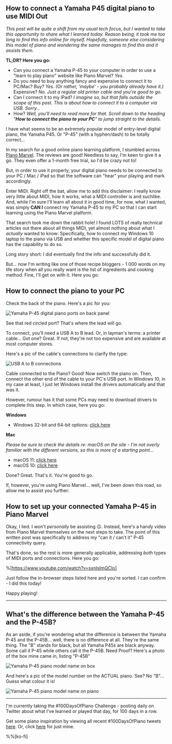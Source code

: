 ## How to connect a Yamaha P45 digital piano to use MIDI Out

*This post will be quite a shift from my usual tech focus, but I wanted to take this opportunity to share what I learned today. Reason being, it took me too long to find this info online for myself. Hopefully, someone else considering this model of piano and wondering the same manages to find this and it assists them.*

**TL;DR? Here you go:**
* Can you connect a Yamaha P-45 to your computer in order to use a "learn to play piano" website like Piano Marvel? *Yes.* 
* Do you need to buy anything fancy and expensive to connect it to PC/Mac? Buy? *Yes. (Or rather, 'maybe' - you probably already have it.)* Expensive? *No. Just a regular old printer cable and you're good to go.*
* Can I connect it to my iPad? *I imagine so, but that falls outside the scope of this post. This is about how to connect it to a computer via USB. Sorry...*
* How? *Well, you'll need to read more for that. Scroll down to the heading "**How to connect the piano to your PC**" to jump straight to the details.*

I have what seems to be an extremely popular model of entry-level digital piano, the Yamaha P45. Or "P-45" (with a hyphen/dash) to be totally correct...

In my search for a good online piano learning platform, I stumbled across [Piano Marvel](https://pianomarvel.com/). The reviews are good! Needless to say, I'm keen to give it a go. They even offer a 1-month free trial, so I'd be crazy not to!

But, in order to use it properly, your digital piano needs to be connected to your PC / Mac / iPad so that the software can "hear" your playing and mark accordingly. 

Enter MIDI. Right off the bat, allow me to add this disclaimer: I really know very little about MIDI, how it works, what a MIDI controller is and suchlike. And, while I'm sure I'll learn all about it in good time, for now, what I wanted, was simply **CAN I** connect my Yamaha P-45 to my PC so that I can start learning using the Piano Marvel platform.

That search took me down the rabbit hole! I found LOTS of really technical articles out there about all things MIDI, yet almost nothing about what I *actually* wanted to know:  Specifically, how to connect my Windows 10 laptop to the piano via USB and whether this specific model of digital piano has the capability to do so.

Long story short: I did eventually find the info and successfully did it.

But... now I'm writing like one of those recipe bloggers - 1 000 words on my life story when all you really want is the list of ingredients and cooking method. Fine, I'll get on with it. Here you go:

## How to connect the piano to your PC ##

Check the back of the piano. Here's a pic for you:

![Yamaha P-45 digital piano ports on back panel](https://cdn.hashnode.com/res/hashnode/image/upload/v1627478607829/BC0pZaIia.jpeg)

See that red circled port? That's where the lead will go.

To connect, you'll need a USB A to B lead. Or, in layman's terms: a printer cable... Got one? Great. If not, they're not too expensive and are available at most computer stores.

Here's a pic of the cable's connections to clarify the type:

![USB A to B connections](https://cdn.hashnode.com/res/hashnode/image/upload/v1627478499093/AtVZdLUjz.jpeg)

Cable connected to the Piano? Good! 
Now switch the piano on.
Then, connect the other end of the cable to your PC's USB port.
In Windows 10, in my case at least, I just let Windows install the drivers automatically and that was it.

However, rumour has it that some PCs may need to download drivers to complete this step. In which case, here you go:

**Windows**
* Windows 32-bit and 64-bit options: [click here](https://usa.yamaha.com/support/updates/index.html?c=digital_pianos&k=P-45)

**Mac**

*Please be sure to check the details re: macOS on the site - I'm not overly familiar with the different versions, so this is more of a starting point...*
* macOS 11: [click here](https://usa.yamaha.com/support/updates/usb_midi_driver_for_mac.html)
* macOS 10: [click here](https://usa.yamaha.com/support/updates/DE_usb-midi_driver_mac.html)

Done? Great. That's it. You're good to go. 

If, however, you're using Piano Marvel... well, I've been down this road, so allow me to assist you further:

## How to set up your connected Yamaha P-45 in Piano Marvel

Okay, I lied. I won't *personally* be assisting 😉. Instead, here's a handy video from Piano Marvel themselves on the next steps to take. The point of this written post was specifically to address my "can it / can't it" P-45 connectivity query. 

That's done, so the rest is more generally applicable, addressing *both* types of MIDI ports and connections. Here you go:

%[https://www.youtube.com/watch?v=sxnIsImQCIo]

Just follow the in-browser steps listed here and you're sorted. I can confirm - I did this today!

Happy playing!

---

## What's the difference between the Yamaha P-45 and the P-45B?

As an aside, if you're wondering what the difference is between the Yamaha P-45 and the P-45B... well, there is no difference at all. They're the same thing. The "B" stands for black, but all Yamaha P45s are black anyway. Some call it P-45 while others call it the P-45B. Need Proof? Here's a photo of the box mine came in, listing "P-45B"

![Yamaha P-45 piano model name on box](https://cdn.hashnode.com/res/hashnode/image/upload/v1627483671132/Bh49FCOyc.jpeg)

And here's a pic of the model number on the ACTUAL piano. See? No "B"... Guess what colour it is!

![Yamaha P-45 piano model name on piano](https://cdn.hashnode.com/res/hashnode/image/upload/v1627483688821/SDNDIwwiQ.jpeg)

---
I'm currently taking the #100DaysOfPiano Challenge - posting daily on Twitter about what I've learned or played that day, for 100 days in a row. 

Get some piano inspiration by viewing all recent #100DaysOfPiano tweets [here](https://twitter.com/search?q=%23100DaysOfPiano). Or, click [here](https://twitter.com/search?q=%23100DaysOfPiano%20from%3Aaldercode) for just mine.

%%[ko-fi]
